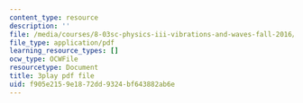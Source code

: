 ```yaml
---
content_type: resource
description: ''
file: /media/courses/8-03sc-physics-iii-vibrations-and-waves-fall-2016/f905e2159e1872dd9324bf643882ab6e_RhIh1zw0-BM.pdf
file_type: application/pdf
learning_resource_types: []
ocw_type: OCWFile
resourcetype: Document
title: 3play pdf file
uid: f905e215-9e18-72dd-9324-bf643882ab6e
---
```

